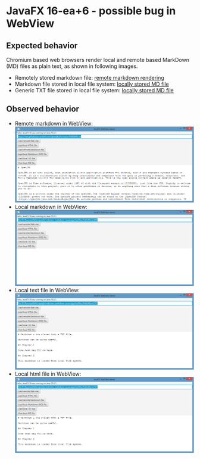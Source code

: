 # JavaFX 16-ea+6 - possible bug in WebView

## Expected behavior

Chromium based web browsers render local and remote based MarkDown (MD) files as plain text, as shown in following images.

* Remotely stored markdown file: [remote markdown rendering](doc/Edge_Chromium_Remote_MarkdownFile.png)
* Markdown file stored in local file system: [locally stored MD file](doc/Edge_Chromium_Local_MarkdownFile.png)
* Generic TXT file stored in local file system: [locally stored MD file](doc/Edge_Chromium_Local_TextFile.png)

## Observed behavior

* Remote markdown in WebView: ![remote markdown rendering](doc/WebView_Remote_Markdown.png)
* Local markdown in WebView: ![local markdown rendering](doc/WebView_Local_MarkdownFile.png)
* Local text file in WebView: ![local markdown rendering](doc/WebView_Local_TextFile.png)
* Local html file in WebView: ![local markdown rendering](doc/WebView_Local_HtmlFile.png)

